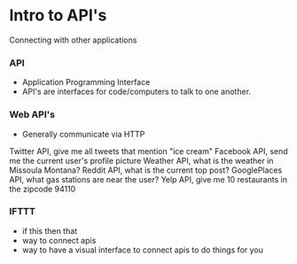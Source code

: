 # Intro to API's
Connecting with other applications

### API
* Application Programming Interface
* API's are interfaces for code/computers to talk to one another.

### Web API's
* Generally communicate via HTTP

Twitter API, give me all tweets that mention "ice cream"
Facebook API, send me the current user's profile picture
Weather API, what is the weather in Missoula Montana?
Reddit API, what is the current top post?
GooglePlaces API, what gas stations are near the user?
Yelp API, give me 10 restaurants in the zipcode 94110

### IFTTT
* if this then that
* way to connect apis
* way to have a visual interface to connect apis to do things for you

